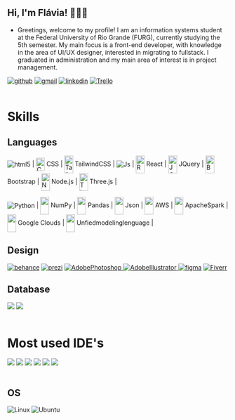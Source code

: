 ## Hi, I'm Flávia! 🙋🏼‍♀️
- Greetings, welcome to my profile! I am an information systems student at the Federal University of Rio Grande (FURG), currently studying the 5th semester. My main focus is a front-end developer, with knowledge in the area of UI/UX designer, interested in migrating to fullstack. I graduated in administration and my main area of interest is in project management.

<div style="display: inline_block">   
    <a href="https://github.com/Flaviacristinagpassos" target="_blank"><img alt="github" src="https://img.shields.io/badge/GitHub-100000?style=for-the-badge&logo=github&logoColor=white" target="_blank"></a>
    <a href = "mailto:flavia.cristinagpassos@gmail.com"><img alt="gmail" src="https://img.shields.io/badge/-Gmail-%23333?style=for-the-badge&logo=gmail&logoColor=white" target="_blank"></a>
    <a href="https://www.linkedin.com/in/fl%C3%A1via-cristina/s" target="_blank"><img alt="linkedin" src="https://img.shields.io/badge/-LinkedIn-%230077B5?style=for-the-badge&logo=linkedin&logoColor=white" target="_blank"></a> 
    <a href="https://trello.com/u/flaviacristinagpassos/activity" target="_blank"><img alt="Trello" src="https://img.shields.io/badge/Trello-0052CC?style=for-the-badge&logo=trello&logoColor=white" target="_blank"></a>

</div>
<br>

# Skills
## Languages
<img align="center" alt="html5" src="https://img.shields.io/badge/HTML5-E34F26?style=for-the-badge&logo=html5&logoColor=white" />
 |
<img align="center" width=20 height=30 alt="CSS3" src="https://cdn.jsdelivr.net/gh/devicons/devicon@latest/icons/css3/css3-original.svg" />
CSS |
<img align="center" width=20 height=40 alt="TailwindCSS" src="https://cdn.jsdelivr.net/gh/devicons/devicon@latest/icons/tailwindcss/tailwindcss-original.svg" />
TailwindCSS |

<img align="center" alt="Js" src="https://img.shields.io/badge/JavaScript-F7DF1E?style=for-the-badge&logo=javascript&logoColor=black"/> 
  |
<img align="center" width=20 height=40 alt="React" src="https://cdn.jsdelivr.net/gh/devicons/devicon@latest/icons/react/react-original.svg" />
React |
<img align="center" width=20 height=40 alt="JQuery" src="https://cdn.jsdelivr.net/gh/devicons/devicon@latest/icons/jquery/jquery-original.svg" />
JQuery |    
<img align="center" width=20 height=40 alt="Bootstrap" src="https://cdn.jsdelivr.net/gh/devicons/devicon@latest/icons/bootstrap/bootstrap-original.svg" />
Bootstrap |
<img align="center" width=20 height=40 alt="NodeJs" src="https://cdn.jsdelivr.net/gh/devicons/devicon@latest/icons/nodejs/nodejs-original.svg" />
Node.js | 
<img align="center" width=20 height=40 alt="Three.js" src="https://cdn.jsdelivr.net/gh/devicons/devicon@latest/icons/threejs/threejs-original.svg" />
Three.js | 

<img align="center" alt="Python" src="https://img.shields.io/badge/Python-3776AB?style=for-the-badge&logo=python&logoColor=white"
/> |
<img align="center" width=20 height=40 src="https://cdn.jsdelivr.net/gh/devicons/devicon@latest/icons/numpy/numpy-original.svg" />
NumPy  | 
<img align="center" width=20 height=40 src="https://cdn.jsdelivr.net/gh/devicons/devicon@latest/icons/pandas/pandas-original.svg" />
Pandas |
<img align="center" width=20 height=40 src="https://cdn.jsdelivr.net/gh/devicons/devicon@latest/icons/json/json-original.svg" />
Json | 
<img align="center" width=20 height=40 src="https://cdn.jsdelivr.net/gh/devicons/devicon@latest/icons/amazonwebservices/amazonwebservices-plain-wordmark.svg" />
AWS |
<img align="center" width=20 height=40 src="https://cdn.jsdelivr.net/gh/devicons/devicon@latest/icons/apachespark/apachespark-original.svg" />
ApacheSpark |
<img align="center" width=20 height=40 src="https://cdn.jsdelivr.net/gh/devicons/devicon@latest/icons/googlecloud/googlecloud-original.svg" />
Google Clouds |
<img align="center" width=20 height=40 src="https://cdn.jsdelivr.net/gh/devicons/devicon@latest/icons/unifiedmodelinglanguage/unifiedmodelinglanguage-original.svg" />
Unfiedmodelinglenguage |

## Design
<div>
    <a href="https://www.behance.net/flaviacristina2" target="_blank"><img alt="behance" src="https://img.shields.io/badge/Behance-0054F7?style=for-the-badge&logo=behance&logoColor=white" target="_blank"></a>
    <a href="https://img.shields.io/badge/Prezi-3181FF?style=for-the-badge&logo=prezi&logoColor=white" target="_blank"><img alt="prezi" src="https://img.shields.io/badge/Prezi-3181FF?style=for-the-badge&logo=prezi&logoColor=white" target="_blank"></a>
    <a href="hhttps://www.adobe.com/br/products/photoshop.html" target="_blank"><img alt="AdobePhotoshop" src="https://img.shields.io/badge/Adobe%20Photoshop-31A8FF?style=for-the-badge&logo=Adobe%20Photoshop&logoColor=black">
    <a href="https://www.adobe.com/br/products/illustrator.html" target="_blank"><img alt="AdobeIllustrator" src="https://img.shields.io/badge/Adobe%20Illustrator-FF9A00?style=for-the-badge&logo=adobe%20illustrator&logoColor=white">
    <a href="https://www.figma.comfilesuser1253156416401913039fuid=1253156416401913039" 
    target="_blank"><img alt="figma" src="https://img.shields.io/badge/Figma-F24E1E?style=for-the-badge&logo=figma&logoColor=white" target="_blank"></a>
    <a href="https://br.fiverr.com/flavia_cristina?up_rollout=true" target="_blank"><img alt="Fiverr" src="https://img.shields.io/badge/fiverr-1DBF73?style=for-the-badge&logo=fiverr&logoColor=white" target="_blank"></a>
</div>

## Database

<div style="display: inline_block">   
    <a href="https://www.mysql.com/" target="_blank"><img src="https://img.shields.io/badge/MySQL-005C84?style=for-the-badge&logo=mysql&logoColor=white" target="_blank"></a>
    <a href="https://www.postgresql.org/" target="_blank"><img src="https://img.shields.io/badge/PostgreSQL-316192?style=for-the-badge&logo=postgresql&logoColor=white" target="_blank"></a>
</div><br>


# Most used IDE's

<div>   
    <a href="https://www.jetbrains.com/pycharm/" target="_blank"><img src="https://img.shields.io/badge/PyCharm-000000.svg?&style=for-the-badge&logo=PyCharm&logoColor=white" target="_blank"></a>
    <a href="https://colab.research.google.com/" target="_blank"><img src="https://img.shields.io/badge/Colab-F9AB00?style=for-the-badge&logo=googlecolab&color=525252" target="_blank"></a>
    <a href="https://replit.com/@Flaviacristinag?path=folder%2FUnnamed" target="_blank"><img src="https://img.shields.io/badge/replit-667881?style=for-the-badge&logo=replit&logoColor=white" target="_blank"></a>
    <a href="https://visualstudio.microsoft.com/pt-br/downloads/" target="_blank"><img src="https://img.shields.io/badge/Visual_Studio-5C2D91?style=for-the-badge&logo=visual%20studio&logoColor=white" target="_blank"></a>
    <a href="https://code.visualstudio.com/" target="_blank"><img src="https://img.shields.io/badge/Visual_Studio_Code-0078D4?style=for-the-badge&logo=visual%20studio%20code&logoColor=white" target="_blank"></a>
    <a href="https://www.arduino.cc/en/software" target="_blank"><img src="https://img.shields.io/badge/Arduino_IDE-00979D?style=for-the-badge&logo=arduino&logoColor=white" target="_blank"></a>
</div><br>

## OS
![Linux](https://img.shields.io/badge/Linux-FCC624?style=for-the-badge&logo=linux&logoColor=black)
![Ubuntu](https://img.shields.io/badge/Ubuntu-E95420?style=for-the-badge&logo=ubuntu&logoColor=white)
